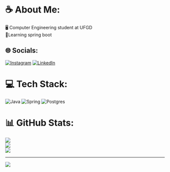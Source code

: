 # ☕ About Me:
🖥️ Computer Engineering student at UFGD<br>🍃Learning spring boot


## 🌐 Socials:
[![Instagram](https://img.shields.io/badge/Instagram-%23E4405F.svg?logo=Instagram&logoColor=white)](https://instagram.com/c.ananiasr) [![LinkedIn](https://img.shields.io/badge/LinkedIn-%230077B5.svg?logo=linkedin&logoColor=white)](https://linkedin.com/in/cauananias) 

# 💻 Tech Stack:
![Java](https://img.shields.io/badge/java-%23ED8B00.svg?style=for-the-badge&logo=openjdk&logoColor=white) ![Spring](https://img.shields.io/badge/spring-%236DB33F.svg?style=for-the-badge&logo=spring&logoColor=white) ![Postgres](https://img.shields.io/badge/postgres-%23316192.svg?style=for-the-badge&logo=postgresql&logoColor=white)
# 📊 GitHub Stats:
![](https://github-readme-stats.vercel.app/api?username=caua-ananias&theme=gruvbox&hide_border=false&include_all_commits=false&count_private=false)<br/>
![](https://github-readme-streak-stats.herokuapp.com/?user=caua-ananias&theme=gruvbox&hide_border=false)<br/>
![](https://github-readme-stats.vercel.app/api/top-langs/?username=caua-ananias&theme=gruvbox&hide_border=false&include_all_commits=false&count_private=false&layout=compact)

---
[![](https://visitcount.itsvg.in/api?id=caua-ananias&icon=0&color=0)](https://visitcount.itsvg.in)

<!-- Proudly created with GPRM ( https://gprm.itsvg.in ) -->
